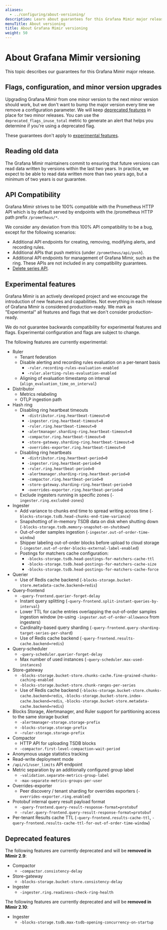 ```yaml
---
aliases:
  - ../configuring/about-versioning/
description: Learn about guarantees for this Grafana Mimir major release.
menuTitle: About versioning
title: About Grafana Mimir versioning
weight: 50
---
```


# About Grafana Mimir versioning

This topic describes our guarantees for this Grafana Mimir major release.

## Flags, configuration, and minor version upgrades

Upgrading Grafana Mimir from one minor version to the next minor version should work, but we don't want to bump the major version every time we remove a configuration parameter.
We will keep [deprecated features](#deprecated-features) in place for two minor releases.
You can use the `deprecated_flags_inuse_total` metric to generate an alert that helps you determine if you're using a deprecated flag.

These guarantees don't apply to [experimental features](#experimental-features).

## Reading old data

The Grafana Mimir maintainers commit to ensuring that future versions can read data written by versions within the last two years.
In practice, we expect to be able to read data written more than two years ago, but a minimum of two years is our guarantee.

## API Compatibility

Grafana Mimir strives to be 100% compatible with the Prometheus HTTP API which is by default served by endpoints with the /prometheus HTTP path prefix `/prometheus/*`.

We consider any deviation from this 100% API compatibility to be a bug, except for the following scenarios:

- Additional API endpoints for creating, removing, modifying alerts, and recording rules.
- Additional APIs that push metrics (under `/prometheus/api/push`).
- Additional API endpoints for management of Grafana Mimir, such as the ring. These APIs are not included in any compatibility guarantees.
- [Delete series API](https://prometheus.io/docs/prometheus/latest/querying/api/#delete-series).

## Experimental features

Grafana Mimir is an actively developed project and we encourage the introduction of new features and capabilities.
Not everything in each release of Grafana Mimir is considered production-ready.
We mark as "Experimental" all features and flags that we don't consider production-ready.

We do not guarantee backwards compatibility for experimental features and flags.
Experimental configuration and flags are subject to change.

The following features are currently experimental:

- Ruler
  - Tenant federation
  - Disable alerting and recording rules evaluation on a per-tenant basis
    - `-ruler.recording-rules-evaluation-enabled`
    - `-ruler.alerting-rules-evaluation-enabled`
  - Aligning of evaluation timestamp on interval (`align_evaluation_time_on_interval`)
- Distributor
  - Metrics relabeling
  - OTLP ingestion path
- Hash ring
  - Disabling ring heartbeat timeouts
    - `-distributor.ring.heartbeat-timeout=0`
    - `-ingester.ring.heartbeat-timeout=0`
    - `-ruler.ring.heartbeat-timeout=0`
    - `-alertmanager.sharding-ring.heartbeat-timeout=0`
    - `-compactor.ring.heartbeat-timeout=0`
    - `-store-gateway.sharding-ring.heartbeat-timeout=0`
    - `-overrides-exporter.ring.heartbeat-timeout=0`
  - Disabling ring heartbeats
    - `-distributor.ring.heartbeat-period=0`
    - `-ingester.ring.heartbeat-period=0`
    - `-ruler.ring.heartbeat-period=0`
    - `-alertmanager.sharding-ring.heartbeat-period=0`
    - `-compactor.ring.heartbeat-period=0`
    - `-store-gateway.sharding-ring.heartbeat-period=0`
    - `-overrides-exporter.ring.heartbeat-period=0`
  - Exclude ingesters running in specific zones (`-ingester.ring.excluded-zones`)
- Ingester
  - Add variance to chunks end time to spread writing across time (`-blocks-storage.tsdb.head-chunks-end-time-variance`)
  - Snapshotting of in-memory TSDB data on disk when shutting down (`-blocks-storage.tsdb.memory-snapshot-on-shutdown`)
  - Out-of-order samples ingestion (`-ingester.out-of-order-time-window`)
  - Shipper labeling out-of-order blocks before upload to cloud storage (`-ingester.out-of-order-blocks-external-label-enabled`)
  - Postings for matchers cache configuration:
    - `-blocks-storage.tsdb.head-postings-for-matchers-cache-ttl`
    - `-blocks-storage.tsdb.head-postings-for-matchers-cache-size`
    - `-blocks-storage.tsdb.head-postings-for-matchers-cache-force`
- Querier
  - Use of Redis cache backend (`-blocks-storage.bucket-store.metadata-cache.backend=redis`)
- Query-frontend
  - `-query-frontend.querier-forget-delay`
  - Instant query splitting (`-query-frontend.split-instant-queries-by-interval`)
  - Lower TTL for cache entries overlapping the out-of-order samples ingestion window (re-using `-ingester.out-of-order-allowance` from ingesters)
  - Cardinality-based query sharding (`-query-frontend.query-sharding-target-series-per-shard`)
  - Use of Redis cache backend (`-query-frontend.results-cache.backend=redis`)
- Query-scheduler
  - `-query-scheduler.querier-forget-delay`
  - Max number of used instances (`-query-scheduler.max-used-instances`)
- Store-gateway
  - `-blocks-storage.bucket-store.chunks-cache.fine-grained-chunks-caching-enabled`
  - `-blocks-storage.bucket-store.chunk-ranges-per-series`
  - Use of Redis cache backend (`-blocks-storage.bucket-store.chunks-cache.backend=redis`, `-blocks-storage.bucket-store.index-cache.backend=redis`, `-blocks-storage.bucket-store.metadata-cache.backend=redis`)
- Blocks Storage, Alertmanager, and Ruler support for partitioning access to the same storage bucket
  - `-alertmanager-storage.storage-prefix`
  - `-blocks-storage.storage-prefix`
  - `-ruler-storage.storage-prefix`
- Compactor
  - HTTP API for uploading TSDB blocks
  - `-compactor.first-level-compaction-wait-period`
- Anonymous usage statistics tracking
- Read-write deployment mode
- `/api/v1/user_limits` API endpoint
- Metric separation by an additionally configured group label
  - `-validation.separate-metrics-group-label`
  - `-max-separate-metrics-groups-per-user`
- Overrides-exporter
  - Peer discovery / tenant sharding for overrides exporters (`-overrides-exporter.ring.enabled`)
- Protobuf internal query result payload format
  - `-query-frontend.query-result-response-format=protobuf`
  - `-ruler.query-frontend.query-result-response-format=protobuf`
- Per-tenant Results cache TTL (`-query-frontend.results-cache-ttl`, `-query-frontend.results-cache-ttl-for-out-of-order-time-window`)

## Deprecated features

The following features are currently deprecated and will be **removed in Mimir 2.9**:

- Compactor
  - `-compactor.consistency-delay`
- Store-gateway
  - `-blocks-storage.bucket-store.consistency-delay`
- Ingester
  - `-ingester.ring.readiness-check-ring-health`

The following features are currently deprecated and will be **removed in Mimir 2.10**:

- Ingester
  - `-blocks-storage.tsdb.max-tsdb-opening-concurrency-on-startup`
